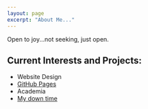 ```yaml
---
layout: page
excerpt: "About Me..."
---
```


Open to joy...not seeking, just open.

## Current Interests and Projects:

- Website Design
- [GitHub Pages](http://laderast.github.io)
- Academia
- [My down time](http://craigsdeadpool.com/)
